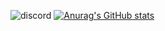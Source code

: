 ![discord](https://discord-readme-badge.vercel.app/api?id=828820458690052116)
[![Anurag's GitHub stats](https://github-readme-stats.vercel.app/api?username=player-k12)](https://github.com/anuraghazra/github-readme-stats)
